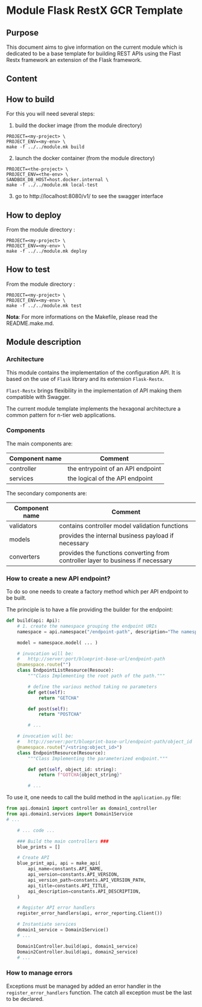 # Module Flask RestX GCR Template

## Purpose

This document aims to give information on the current module which is dedicated
to be a base template for building REST APIs using the Flast Restx framework
an extension of the Flask framework.
## Content

## How to build

For this you will need several steps:


1. build the docker image (from the module directory)
  ```
  PROJECT=<my-project> \
  PROJECT_ENV=<my-env> \
  make -f ../../module.mk build
  ```

2. launch the docker container (from the module directory)
  ```
  PROJECT=<the-project> \
  PROJECT_ENV=<the-env> \
  SANDBOX_DB_HOST=host.docker.internal \
  make -f ../../module.mk local-test
  ```

3. go to http://localhost:8080/v1/ to see the swagger interface

## How to deploy

From the module directory :
  ```
  PROJECT=<my-project> \
  PROJECT_ENV=<my-env> \
  make -f ../../module.mk deploy
  ```

## How to test

From the module directory :
  ```
  PROJECT=<my-project> \
  PROJECT_ENV=<my-env> \
  make -f ../../module.mk test
  ```

**Nota**: For more informations on the Makefile, please read the README.make.md.

## Module description

### Architecture

This module contains the implementation of the configuration API. It is based
on the use of `Flask` library and its extension `Flask-Restx`.

`Flast-Restx` brings flexibility in the implementation of API making them
compatible with Swagger.

The current module template implements the hexagonal architecture a common pattern
for n-tier web applications.

### Components

The main components are:

 Component name | Comment
----------------|---------------------------------------
 controller     | the entrypoint of an API endpoint
 services       | the logical of the API endpoint


The secondary components are:

 Component name | Comment
----------------|---------------------------------------
 validators     | contains controller model validation functions
 models         | provides the internal business payload if necessary
 converters     | provides the functions converting from controller layer to business if necessary




### How to create a new API endpoint?

To do so one needs to create a factory method which per API endpoint to be built.

The principle is to have a file providing the builder for the endpoint:

```python
def build(api: Api):
    # 1. create the namespace grouping the endpoint URIs
    namespace = api.namespace("/endpoint-path", description="The namespace description")

    model = namespace.model( ... )

    # invocation will be:
    #   http://server:port/blueprint-base-url/endpoint-path
    @namespace.route("")
    class EndpointListResource(Resouce):
        """Class Implementing the root path of the path."""

        # define the various method taking no parameters
        def get(self):
            return "GETCHA"

        def post(self):
            return "POSTCHA"

        # ...

    # invocation will be:
    #   http://server:port/blueprint-base-url/endpoint-path/object_id
    @namespace.route("/<string:object_id>")
    class EndpointResource(Resource):
        """Class Implementing the parameterized endpoint."""

        def get(self, object_id: string):
            return f"GOTCHA{object_string}"

        # ...

```

To use it, one needs to call the build method in the `application.py` file:

```python
from api.domain1 import controller as domain1_controller
from api.domain1.services import Domain1Service
# ...

    # ... code ...

    ### Build the main controllers ###
    blue_prints = []

    # Create API
    blue_print_api, api = make_api(
        api_name=constants.API_NAME,
        api_version=constants.API_VERSION,
        api_version_path=constants.API_VERSION_PATH,
        api_title=constants.API_TITLE,
        api_description=constants.API_DESCRIPTION,
    )

    # Register API error handlers
    register_error_handlers(api, error_reporting.Client())

    # Instantiate services
    domain1_service = Domain1Service()
    # ...

    Domain1Controller.build(api, domain1_service)
    Domain2Controller.build(api, domain2_service)
    # ...
```


### How to manage errors

Exceptions must be managed by added an error handler in the `register_error_handlers`
function.
The catch all exception must be the last to be declared.
